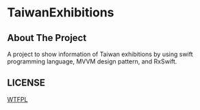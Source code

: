 # TaiwanExhibitions

## About The Project

A project to show information of Taiwan exhibitions by using swift programming language, MVVM design pattern, and RxSwift.

## LICENSE

[WTFPL](http://www.wtfpl.net/)
